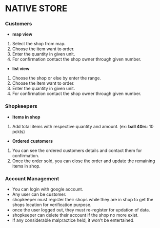 # NATIVE STORE
### Customers
- **map view**
1. Select the shop from map.
2. Choose the item want to order.
3. Enter the quantity in given unit.
4. For confirmation contact the shop owner through given number.
- **list view**
1. Choose the shop or else by enter the range.
2. Choose the item want to order.
3. Enter the quantity in given unit.
4. For confirmation contact the shop owner through given number.

### Shopkeepers
- **Items in shop**
1. Add total items with respective quantity and amount. (ex: **ball 40rs**: 10 pckts)
- **Ordered customers**
1. You can see the ordered customers details and contact them for confirmation.
2. Once the order sold, you can close the order and update the remaining items in shop.

### Account Management

- You can login with google account.
- Any user can be customer.
- shopkeeper must register their shops while they are in shop to get the shops location for verification purpose.
- once the user logged out, they must re-register for updation of data.
- shopkeeper can delete their account if the shop no more exist.
- If any considerable malpractice held, it won't be entertained.
